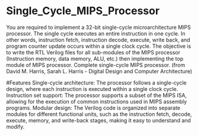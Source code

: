 # Single_Cycle_MIPS_Processor
You are required to implement a 32-bit single-cycle microarchitecture MIPS processor. The single
cycle executes an entire instruction in one cycle. In other words, instruction fetch, instruction
decode, execute, write back, and program counter update occurs within a single clock cycle.
The objective is to write the RTL Verilog files for all sub-modules of the MIPS processor
(Instruction memory, data memory, ALU, etc.) then implementing the top module of MIPS
processor.
Complete single-cycle MIPS processor. (from David M. Harris, Sarah L. Harris - Digital Design and
Computer Architecture)

#Features
Single-cycle architecture: The processor follows a single-cycle design, where each instruction is executed within a single clock cycle.
Instruction set support: The processor supports a subset of the MIPS ISA, allowing for the execution of common instructions used in MIPS assembly programs.
Modular design: The Verilog code is organized into separate modules for different functional units, such as the instruction fetch, decode, execute, memory, and write-back stages, making it easy to understand and modify.
